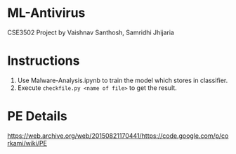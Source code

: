 # ML-Antivirus
CSE3502 Project by Vaishnav Santhosh, Samridhi Jhijaria

# Instructions
1. Use Malware-Analysis.ipynb to train the model which stores in classifier.
2. Execute `checkfile.py <name of file>` to get the result.

# PE Details
https://web.archive.org/web/20150821170441/https://code.google.com/p/corkami/wiki/PE